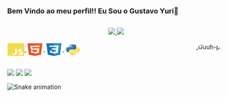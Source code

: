 ### Bem Vindo ao meu perfil!! Eu Sou o Gustavo Yuri👋

##

<div align="center">
  <a href="https://github.com/Guuh12">
  <img height="130em" src="https://github-readme-stats.vercel.app/api?username=Guuh12&show_icons=true&theme=dark&include_all_commits=true&count_private=true"/>
  <img height="110em" src="https://github-readme-stats.vercel.app/api/top-langs/?username=Guuh12&layout=compact&langs_count=7&theme=dark"/>
</div>
<div style="display: inline_block"><br>
  <img align="center" alt="Guuh-Js" height="30" width="40" src="https://raw.githubusercontent.com/devicons/devicon/master/icons/javascript/javascript-plain.svg">
  <img align="center" alt="Guuh-HTML" height="30" width="40" src="https://raw.githubusercontent.com/devicons/devicon/master/icons/html5/html5-original.svg">
  <img align="center" alt="Guuh-CSS" height="30" width="40" src="https://raw.githubusercontent.com/devicons/devicon/master/icons/css3/css3-original.svg">
  <img align="center" alt="Guuh-Python" height="30" width="40" src="https://raw.githubusercontent.com/devicons/devicon/master/icons/python/python-original.svg">
  <img align="right" alt="Guuh-pic" height="150" style="border-radius:50px;" src="https://picrew.me/shareImg/org/202206/1652833_xJDiikW6.png">
</div>
  
  ##
 
<div> 
  <a href="https://www.linkedin.com/in/gustavoyuri-45875016a" target="_blank"><img src="https://img.shields.io/badge/-LinkedIn-%230077B5?style=for-the-badge&logo=linkedin&logoColor=white" target="_blank"></a>
  <a href="https://discord.gg/Guuh#7520" target="_blank"><img src="https://img.shields.io/badge/Discord-7289DA?style=for-the-badge&logo=discord&logoColor=white" target="_blank"></a> 
  <a href = "mailto:gustavoyuri34@gmail.com"><img src="https://img.shields.io/badge/-Gmail-%23333?style=for-the-badge&logo=gmail&logoColor=white" target="_blank"></a>

   ![Snake animation](https://github.com/Guuh12/Guuh12/blob/output/github-contribution-grid-snake.svg)
  
  </div>
